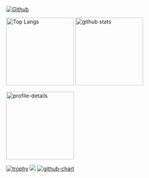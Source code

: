 [![Github](https://img.shields.io/badge/--FFFFFF?style=social&logo=github&label=Follow%20ninpei7114)](https://github.com/ninpei7114)
<p align="left"> 
  <img alt="Top Langs" height="180px" src="https://github-readme-stats.vercel.app/api/top-langs/?username=ninpei7114&theme=onedark" />
  <img alt="github stats" height="180px" src="https://github-readme-stats.vercel.app/api?username=ninpei7114&theme=onedark&show_icons=true" />
</p>

<p align="left"> 
  <img alt="profile-details" height="180px" src="https://github-profile-summary-cards.vercel.app/api/cards/profile-details?username=ninpei7114&theme=onedark" />
</p>

[![trophy](https://github-profile-trophy.vercel.app/?username=ninpei7114&theme=onedark&column=9)](https://github.com/ryo-ma/github-profile-trophy)
![](https://github-profile-summary-cards.vercel.app/api/cards/profile-details?username=ninpei7114&theme=onedark)
[![github-chart](https://github-chart.vercel.app/api?user=ninpei7114)](https://github.com/ninpei7114/github-chart)


<!--
**ninpei7114/ninpei7114** is a ✨ _special_ ✨ repository because its `README.md` (this file) appears on your GitHub profile.
### Hi there 👋
Here are some ideas to get you started:

- 🔭 I’m currently working on ...
- 🌱 I’m currently learning ...
- 👯 I’m looking to collaborate on ...
- 🤔 I’m looking for help with ...
- 💬 Ask me about ...
- 📫 How to reach me: ...
- 😄 Pronouns: ...
- ⚡ Fun fact: ...
-->
